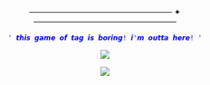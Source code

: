 #

<p align="center">
—————————————————— ✦ —————————————————— 
</p>


<p align="center">
<code style="color : blue">' 𝙩𝙝𝙞𝙨 𝙜𝙖𝙢𝙚 𝙤𝙛 𝙩𝙖𝙜 𝙞𝙨 𝙗𝙤𝙧𝙞𝙣𝙜! 𝙞'𝙢 𝙤𝙪𝙩𝙩𝙖 𝙝𝙚𝙧𝙚! '</code>
</p>

<p align="center">
<img src="https://github.com/user-attachments/assets/517e2f7b-dc9b-4f3e-9120-8494e2625c84"/> </p>


<p align="center">
<img src="https://github.com/user-attachments/assets/93e63cee-7fa6-40f0-a495-0dbcfe91033d"/> 
</p>



#

</p>

</p>
<!--

**mochitails/mochitails** is a ✨ _special_ ✨ repository because its `README.md` (this file) appears on your GitHub profile.


